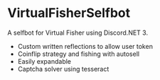 # VirtualFisherSelfbot
A selfbot for Virtual Fisher using Discord.NET 3.

- Custom written reflections to allow user token
- Coinflip strategy and fishing with autosell
- Easily expandable
- Captcha solver using tesseract
